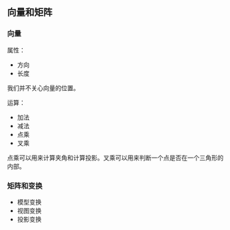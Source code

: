## 向量和矩阵

### 向量

属性：

- 方向
- 长度

我们并不关心向量的位置。

运算：

- 加法
- 减法
- 点乘
- 叉乘

点乘可以用来计算夹角和计算投影。叉乘可以用来判断一个点是否在一个三角形的内部。

### 矩阵和变换

- 模型变换
- 视图变换
- 投影变换

